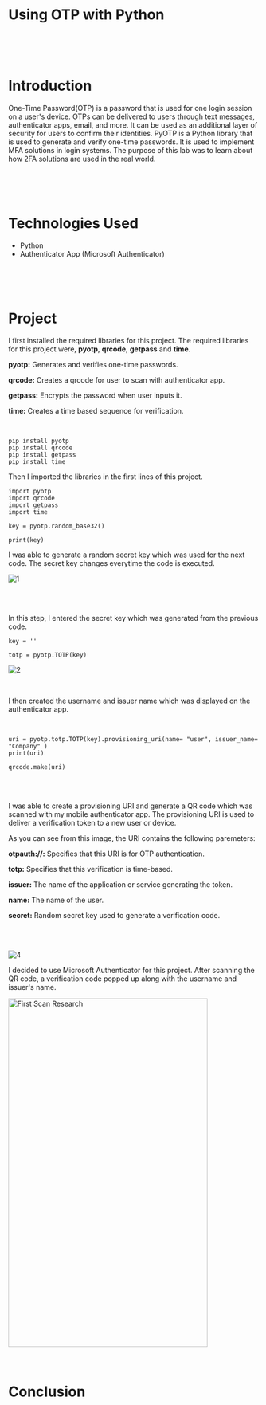 # Using OTP with Python

<br>
<br>
<br>

# Introduction

One-Time Password(OTP) is a password that is used for one login session on a user's device. OTPs can be delivered to users through text messages, authenticator apps, email, and more. It can be used as an additional layer of security for users to confirm their identities. PyOTP is a Python library that is used to generate and verify one-time passwords. It is used to implement MFA solutions in login systems.
The purpose of this lab was to learn about how 2FA solutions are used in the real world. 

<br>
<br>
<br>

# Technologies Used

- Python
- Authenticator App (Microsoft Authenticator)

<br>
<br>
<br>

# Project

I first installed the required libraries for this project. The required libraries for this project were, **pyotp**, **qrcode**, **getpass** and **time**.


**pyotp:** Generates and verifies one-time passwords.

**qrcode:** Creates a qrcode for user to scan with authenticator app.

**getpass:** Encrypts the password when user inputs it.

**time:** Creates a time based sequence for verification.

<br>

```
pip install pyotp
pip install qrcode
pip install getpass
pip install time
```


Then I imported the libraries in the first lines of this project. 

```
import pyotp
import qrcode
import getpass
import time

key = pyotp.random_base32()

print(key)
```

I was able to generate a random secret key which was used for the next code. The secret key changes everytime the code is executed.

![1](https://github.com/obi298/Using-OTP-with-Python/assets/90945162/4472bad2-8a11-462c-b559-fc89b3b5b642)

<br>
<br>

In this step, I entered the secret key which was generated from the previous code. 

```
key = ''

totp = pyotp.TOTP(key)
```


![2](https://github.com/obi298/Using-OTP-with-Python/assets/90945162/1d72f98f-72c4-4015-8f1a-1d87ff79aa48)



<br>

I then created the username and issuer name which was displayed on the authenticator app. 

<br>

```
uri = pyotp.totp.TOTP(key).provisioning_uri(name= "user", issuer_name= "Company" )
print(uri)

qrcode.make(uri)
```
<br>
<br>

I was able to create a provisioning URI and generate a QR code which was scanned with my mobile authenticator app. The provisioning URI is used to deliver a verification token to a new user or device. 


As you can see from this image, the URI contains the following paremeters:
<br>

**otpauth://:** Specifies that this URI is for OTP authentication.

**totp:** Specifies that this verification is time-based.

**issuer:** The name of the application or service generating the token.

**name:** The name of the user.

**secret:** Random secret key used to generate a verification code.

<br>
<br>

![4](https://github.com/obi298/Using-OTP-with-Python/assets/90945162/55524e58-6a85-4d05-9821-f01dc10131d0)



I decided to use Microsoft Authenticator for this project. After scanning the QR code, a verification code popped up along with the username and issuer's name.
<br>

<img src="https://github.com/obi298/Using-OTP-with-Python/assets/90945162/fe77be7b-65f5-4221-ba76-56e91dad434e" alt="First Scan Research" width="400" height="700">



<br>
<br>
<br>

# Conclusion








